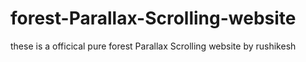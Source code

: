 # forest-Parallax-Scrolling-website
these is a officical pure forest Parallax Scrolling website by rushikesh
